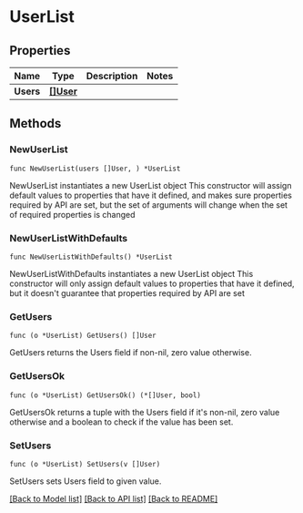 # UserList

## Properties

Name | Type | Description | Notes
------------ | ------------- | ------------- | -------------
**Users** | [**[]User**](User.md) |  | 

## Methods

### NewUserList

`func NewUserList(users []User, ) *UserList`

NewUserList instantiates a new UserList object
This constructor will assign default values to properties that have it defined,
and makes sure properties required by API are set, but the set of arguments
will change when the set of required properties is changed

### NewUserListWithDefaults

`func NewUserListWithDefaults() *UserList`

NewUserListWithDefaults instantiates a new UserList object
This constructor will only assign default values to properties that have it defined,
but it doesn't guarantee that properties required by API are set

### GetUsers

`func (o *UserList) GetUsers() []User`

GetUsers returns the Users field if non-nil, zero value otherwise.

### GetUsersOk

`func (o *UserList) GetUsersOk() (*[]User, bool)`

GetUsersOk returns a tuple with the Users field if it's non-nil, zero value otherwise
and a boolean to check if the value has been set.

### SetUsers

`func (o *UserList) SetUsers(v []User)`

SetUsers sets Users field to given value.



[[Back to Model list]](../README.md#documentation-for-models) [[Back to API list]](../README.md#documentation-for-api-endpoints) [[Back to README]](../README.md)


